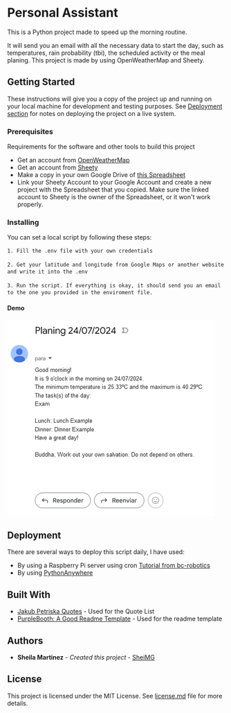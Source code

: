# Personal Assistant

This is a Python project made to speed up the morning routine.

It will send you an email with all the necessary data to start the day, such as temperatures, rain probability (tbi), the scheduled activity or the meal planing.
This project is made by using OpenWeatherMap and Sheety.


## Getting Started

These instructions will give you a copy of the project up and running on
your local machine for development and testing purposes. See [Deployment section](#deployment)
for notes on deploying the project on a live system.

### Prerequisites

Requirements for the software and other tools to build this project
- Get an account from [OpenWeatherMap](https://www.openweathermap.org)
- Get an account from [Sheety](https://sheety.co/)
- Make a copy in your own Google Drive of [this Spreadsheet](https://docs.google.com/spreadsheets/d/1BtHEZ10FjPA-PPHx71EJEYV9mdJ_VHqWlYaPGSxFtWk/edit?usp=sharing)
- Link your Sheety Account to your Google Account and create a new project with the Spreadsheet that you copied. Make sure the linked account to Sheety is the owner of the Spreadsheet, or it won't work properly.

### Installing

You can set a local script by following these steps:


    1. Fill the .env file with your own credentials

    2. Get your latitude and longitude from Google Maps or another website and write it into the .env
    
    3. Run the script. If everything is okay, it should send you an email to the one you provided in the enviroment file.



#### Demo

<img title="a title" alt="Alt text" src="/images/email_demo_PA_EN.png">


## Deployment

There are several ways to deploy this script daily, I have used:

   - By using a Raspberry Pi server using cron [Tutorial from bc-robotics](https://bc-robotics.com/tutorials/setting-cron-job-raspberry-pi/)
   - By using [PythonAnywhere](https://help.pythonanywhere.com/pages/ScheduledTasks/)


## Built With

  - [Jakub Petriska Quotes](https://gist.github.com/JakubPetriska/060958fd744ca34f099e947cd080b540) - Used
    for the Quote List
  - [PurpleBooth: A Good Readme Template](https://github.com/PurpleBooth/a-good-readme-template) - Used for the readme template


## Authors

  - **Sheila Martinez** - *Created this project* -
    [SheiMG](https://github.com/sheiMG)

## License

This project is licensed under the MIT License. See [license.md](license.md) file for more
details.

